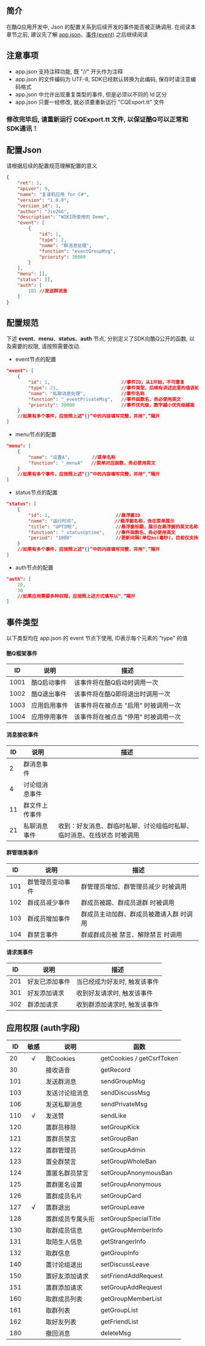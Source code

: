 ## 简介

在酷Q应用开发中, Json 的配置关系到后续开发的事件能否被正确调用. 在阅读本章节之前, 建议先了解 [app.json](https://docs.cqp.im/dev/v9/app.json/)、[事件(event)](https://docs.cqp.im/dev/v9/app.json/event/) 之后继续阅读

## 注意事项

* app.json 支持注释功能, 既 "//" 开头作为注释
* app.json 的文件编码为 UTF-8, SDK已经默认转换为此编码, 保存时请注意编码格式
* app.json 中允许出现重复类型的事件, 但是必须以不同的 Id 区分
* app.json 只要一经修改, 就必须要重新运行 "CQExport.tt" 文件

### 修改完毕后, 请重新运行 CQExport.tt 文件, 以保证酷Q可以正常和SDK通讯！

## 配置Json

请根据后续的配置规范理解配置的意义

```JSON
{
    "ret": 1,
    "apiver": 9,
    "name": "复读机应用 for C#",
    "version": "1.0.0",
    "version_id": 1,
    "author": "Jie2GG",
    "description": "WIKI所使用的 Demo",
    "event": [
        {
            "id": 1,
            "type": 2,
            "name": "群消息处理",
            "function": "eventGroupMsg",
            "priority": 30000
        }
    ],
    "menu": [],
    "status": [],
    "auth": [
        101	//发送群消息
    ]
}
```

## 配置规范

下述 **event**、**menu**、**status**、**auth** 节点, 分别定义了SDK向酷Q公开的函数, 以及需要的权限, 请按照需要改动.

* event节点的配置

```JSON
"event": [
    {
        "id": 1,                          //事件ID，从1开始，不可重复
        "type": 21,                       //事件类型，后续有讲述这里的值该如何填写
        "name": "私聊消息处理",             //事件名称
        "function": "_eventPrivateMsg",   //事件函数名，务必使用英文
        "priority": 30000                 //事件优先级，数字越小优先级越高
    }
    //如果有多个事件，应按照上述“{}”中的内容填写完整，并用“,”隔开
]
```

* menu节点的配置

```JSON
"menu": [
    {
        "name": "设置A",        //菜单名称
        "function": "_menuA"   //菜单对应函数，务必使用英文
    }
    //如果有多个事件，应按照上述“{}”中的内容填写完整，并用“,”隔开
]
```

* status节点的配置

```JSON
"status": [
    {
        "id": 1,                        //悬浮窗ID
        "name": "运行时间",              //悬浮窗名称，会在菜单展示
        "title": "UPTIME",              //悬浮窗标题，展示在悬浮窗的英文名称
        "function": "_statusUptime",    //事件函数名，务必使用英文
        "period": "1000"                //更新间隔(单位ms(毫秒)，目前仅支持1000ms)
    }
    //如果有多个事件，应按照上述“{}”中的内容填写完整，并用“,”隔开
]
```

* auth节点的配置

```JSON
"auth": [
    20,
    30
    //如果应用需要多种权限，应按照上述方式填写以“,”隔开
]
```

## 事件类型

以下类型均在 app.json 的 event 节点下使用, ID表示每个元素的 "type" 的值

#### 酷Q框架事件

|ID|说明|描述
|-|-|-
|1001|酷Q启动事件|该事件将在酷Q启动时调用一次
|1002|酷Q退出事件|该事件将在酷Q即将退出时调用一次
|1003|应用启用事件|该事件将在被点击 "启用" 时被调用一次
|1004|应用停用事件|该事件将在被点击 "停用" 时被调用一次

#### 消息接收事件

|ID|说明|描述
|-|-|-
|2|群消息事件|
|4|讨论组消息事件|
|11|群文件上传事件|
|21|私聊消息事件|收到：好友消息、群临时私聊、讨论组临时私聊、临时消息、在线状态 时被调用

#### 群管理类事件

|ID|说明|描述
|-|-|-
|101|群管理员变动事件|群管理员增加、群管理员减少 时被调用
|102|群成员减少事件|群成员被踢、群成员退群 时被调用
|103|群成员增加事件|群成员主动加群、群成员被邀请入群 时调用
|104|群禁言事件|群或群成员被 禁言、解除禁言 时调用

#### 请求类事件

|ID|说明|描述
|-|-|-
|201|好友已添加事件|当已经成为好友时, 触发该事件
|301|好友添加请求|收到好友请求时, 触发该事件
|302|群添加请求|收到群添加请求时, 触发该事件

## 应用权限 (auth字段)

|ID|敏感|说明|函数
|-|:-:|-|-
|20|√|取Cookies|getCookies / getCsrfToken
|30||接收语音|getRecord
|101||发送群消息|sendGroupMsg
|103||发送讨论组消息|sendDiscussMsg
|106||发送私聊消息|sendPrivateMsg
|110|√|发送赞|sendLike
|120||置群员移除|setGroupKick
|121||置群员禁言|setGroupBan
|122||置群管理员|setGroupAdmin
|123||置全群禁言|setGroupWholeBan
|124||置匿名群员禁言|setGroupAnonymousBan
|125||置群匿名设置|setGroupAnonymous
|126||置群成员名片|setGroupCard
|127|√|置群退出|setGroupLeave
|128||置群成员专属头衔|setGroupSpecialTitle
|130||取群成员信息|getGroupMemberInfo
|131||取陌生人信息|getStrangerInfo
|132||取群信息|getGroupInfo
|140||置讨论组退出|setDiscussLeave
|150||置好友添加请求|setFriendAddRequest
|151||置群添加请求|setGroupAddRequest
|160||取群成员列表|getGroupMemberList
|161||取群列表|getGroupList
|162||取好友列表|getFriendList
|180||撤回消息|deleteMsg
